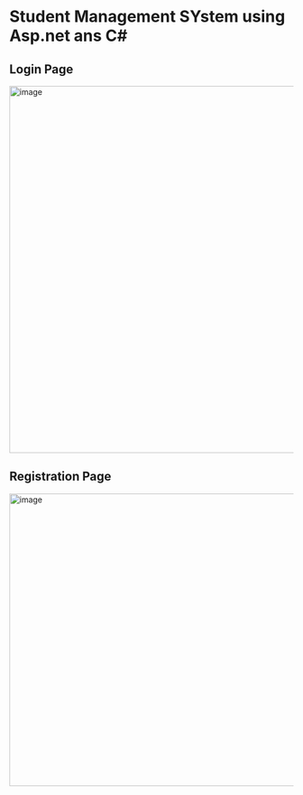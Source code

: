# Student Management SYstem using Asp.net ans C#

## Login Page
<img width="650" alt="image" src="https://github.com/mkswagger/loginpage_task1/assets/34826479/a3252a5d-71c4-473f-afdf-30f3b31707a2">

## Registration Page
<img width="518" alt="image" src="https://github.com/mkswagger/loginpage_task1/assets/34826479/c42d29cf-8a6a-4686-82d4-7d765ce6f471">
